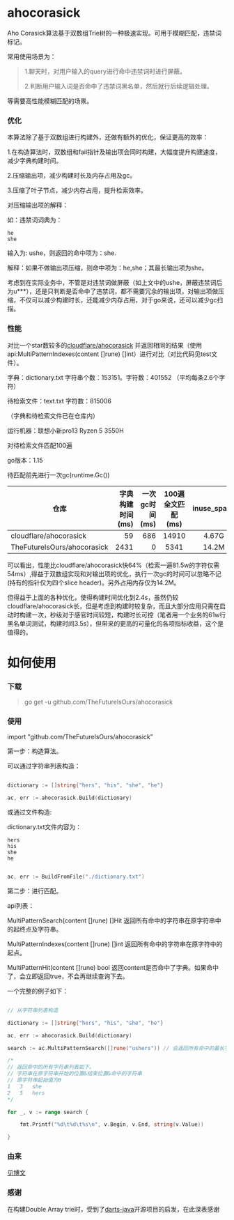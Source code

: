 # ahocorasick
Aho Corasick算法基于双数组Trie树的一种极速实现。可用于模糊匹配，违禁词标记。

常用使用场景为：
>1.聊天时，对用户输入的query进行命中违禁词时进行屏蔽。
>
>2.判断用户输入词是否命中了违禁词黑名单，然后就行后续逻辑处理。

等需要高性能模糊匹配的场景。

### 优化

本算法除了基于双数组进行构建外，还做有额外的优化，保证更高的效率：

1.在构造算法时，双数组和fail指针及输出项会同时构建，大幅度提升构建速度，减少字典构建时间。

2.压缩输出项，减少构建时长及内存占用及gc。

3.压缩了叶子节点，减少内存占用，提升检索效率。

对压缩输出项的解释：

如：违禁词词典为：
	
	he
	she

输入为: ushe，则返回的命中项为：she.

解释：如果不做输出项压缩，则命中项为：he,she；其最长输出项为she。

考虑到在实际业务中，不管是对违禁词做屏蔽（如上文中的ushe，屏蔽违禁词后为u***），还是只判断是否命中了违禁词，都不需要冗余的输出项，对输出项做压缩，不仅可以减少构建时长，还能减少内存占用，对于go来说，还可以减少gc扫描。


### 性能

对比一个star数较多的[cloudflare/ahocorasick](https://github.com/cloudflare/ahocorasick)
并返回相同的结果（使用api:MultiPatternIndexes(content []rune) []int）进行对比（对比代码见test文件）。

字典：dictionary.txt 字符串个数：153151。字符数：401552 （平均每条2.6个字符）

待检索文件：text.txt 字符数：815006

（字典和待检索文件已在仓库内）

运行机器：联想小新pro13 Ryzen 5 3550H

对待检索文件匹配100遍

go版本：1.15

待匹配前先进行一次gc(runtime.Gc())

| 仓库                       |字典构建时间(ms)| 一次gc时间(ms)|  100遍全文匹配(ms)  |inuse_space|inuse_objects|
| --------                   |-----:| -----:  | :----:  | :----: |:----:|
| cloudflare/ahocorasick     |59| 686  |   14910     |4.67G|  360455|
| TheFutureIsOurs/ahocorasick|2431| 0   |   5341       |14.2M|  4  |

可以看出，性能比cloudflare/ahocorasick快64%（检索一遍81.5w的字符仅需54ms）,得益于双数组实现和对输出项的优化，执行一次gc的时间可以忽略不记(持有的指针仅为四个slice header)。另外占用内存仅为14.2M。

但得益于上面的各种优化，使得构建时间优化到2.4s，虽然仍较cloudflare/ahocorasick长，但是考虑到构建时较复杂，而且大部分应用只需在启动时构建一次，秒级对于感官时间较短，构建时长可控（笔者用一个业务的61w行黑名单词测试，构建时间3.5s），但带来的更高的可量化的各项指标收益，这个是值得的。




# 如何使用

### 下载

>go get -u github.com/TheFutureIsOurs/ahocorasick

### 使用

import "github.com/TheFutureIsOurs/ahocorasick"

第一步：构造算法。

可以通过字符串列表构造：

```go

dictionary := []string{"hers", "his", "she", "he"}

ac, err := ahocorasick.Build(dictionary)

```
或通过文件构造:

dictionary.txt文件内容为：

	hers
	his
	she
	he

```go

ac, err := BuildFromFile("./dictionary.txt")

```

第二步：进行匹配。

api列表：

MultiPatternSearch(content []rune) []Hit 返回所有命中的字符串在原字符串中的起终点及字符串。

MultiPatternIndexes(content []rune) []int 返回所有命中的字符串在原字符中的起点。

MultiPatternHit(content []rune) bool 返回content是否命中了字典。如果命中了，会立即返回true，不会再继续查询下去。

一个完整的例子如下：

```go

// 从字符串列表构造

dictionary := []string{"hers", "his", "she", "he"}

ac, err := ahocorasick.Build(dictionary)

search := ac.MultiPatternSearch([]rune("ushers")) // 会返回所有命中的最长字符串

/*
// 返回命中的所有字符串列表如下。
// 字符串在原字符串开始的位置&结束位置&命中的字符串
// 原字符串起始值为0
1	3	she
2	5	hers
*/

for _, v := range search {

    fmt.Printf("%d\t%d\t%s\n", v.Begin, v.End, string(v.Value))

}

```

### 由来

[见博文](https://www.imflybird.cn/2020/12/20/%E4%BB%8E%E4%B8%80%E4%B8%AA%E6%A8%A1%E7%B3%8A%E8%AF%8D%E6%9F%A5%E8%AF%A2%E9%9C%80%E6%B1%82%E7%9A%84%E5%A4%84%E7%90%86%E6%96%B9%E6%A1%88%E8%AE%A8%E8%AE%BA%E5%88%B0%E4%B8%80%E7%A7%8D%E6%9E%81%E9%80%9F%E5%8C%B9%E9%85%8D%E6%96%B9%E6%A1%88%E7%9A%84%E5%AE%9E%E7%8E%B0/)

### 感谢

在构建Double Array trie时，受到了[darts-java](https://github.com/komiya-atsushi/darts-java)开源项目的启发，在此深表感谢






